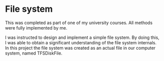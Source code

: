 # File system

This was completed as part of one of my university courses. All methods were fully implemented by me.  

  
I was instructed to design and implement a simple file system. By doing this, I was able to obtain a significant understanding of the file system internals. In this project the file system was created as an actual file in our computer system, named TFSDiskFile.

